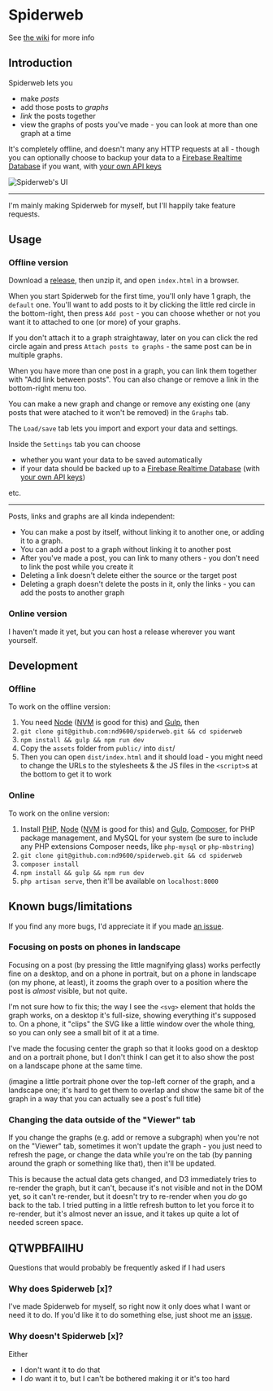 # Spiderweb

See [the wiki](https://wiki.nd9600.download/spiderweb) for more info

## Introduction
Spiderweb lets you
* make _posts_
* add those posts to _graphs_
* _link_ the posts together
* view the graphs of posts you've made - you can look at more than one graph at a time

It's completely offline, and doesn't many any HTTP requests at all - though you can optionally choose to backup your data to a [Firebase Realtime Database](https://firebase.google.com/docs/database) if you want, with [your own API keys](https://firebase.google.com/docs/web/setup?authuser=0#config-object)

![Spiderweb's UI](https://user-images.githubusercontent.com/9141675/80801405-33e89780-8ba4-11ea-9bf6-19d115c6a402.png)

---

I'm mainly making Spiderweb for myself, but I'll happily take feature requests.

## Usage
### Offline version
Download a [release](https://github.com/nd9600/spiderweb/releases), then unzip it, and open `index.html` in a browser.

When you start Spiderweb for the first time, you'll only have 1 graph, the `default` one. You'll want to add posts to it by clicking the little red circle in the bottom-right, then press `Add post` - you can choose whether or not you want it to attached to one (or more) of your graphs.

If you don't attach it to a graph straightaway, later on you can click the red circle again and press `Attach posts to graphs` - the same post can be in multiple graphs.

When you have more than one post in a graph, you can link them together with "Add link between posts". You can also change or remove a link in the bottom-right menu too.

You can make a new graph and change or remove any existing one (any posts that were atached to it won't be removed) in the `Graphs` tab.

The `Load/save` tab lets you import and export your data and settings.

Inside the `Settings` tab you can choose 
* whether you want your data to be saved automatically
* if your data should be backed up to a [Firebase Realtime Database](https://firebase.google.com/docs/database) (with [your own API keys](https://firebase.google.com/docs/web/setup?authuser=0#config-object))

etc.



---

Posts, links and graphs are all kinda independent:
* You can make a post by itself, without linking it to another one, or adding it to a graph.
* You can add a post to a graph without linking it to another post
* After you've made a post, you can link to many others - you don't need to link the post while you create it
* Deleting a link doesn't delete either the source or the target post
* Deleting a graph doesn't delete the posts in it, only the links - you can add the posts to another graph

### Online version
I haven't made it yet, but you can host a release wherever you want yourself.

## Development
### Offline
To work on the offline version:

1. You need [Node](https://nodejs.org/en/) ([NVM](https://github.com/nvm-sh/nvm) is good for this) and [Gulp](https://gulpjs.com/docs/en/getting-started/quick-start), then
2. `git clone git@github.com:nd9600/spiderweb.git && cd spiderweb`
3. `npm install && gulp && npm run dev`
4. Copy the `assets` folder from `public/` into `dist`/
5. Then you can open `dist/index.html` and it should load - you might need to change the URLs to the stylesheets & the JS files in the `<script>`s at the bottom to get it to work

### Online
To work on the online version:

1. Install [PHP](https://www.php.net/), [Node](https://nodejs.org/en/) ([NVM](https://github.com/nvm-sh/nvm) is good for this)  and [Gulp](https://gulpjs.com/docs/en/getting-started/quick-start), [Composer](https://getcomposer.org/doc/00-intro.md), for PHP package management, and MySQL for your system (be sure to include any PHP extensions Composer needs, like `php-mysql` or `php-mbstring`)
2. `git clone git@github.com:nd9600/spiderweb.git && cd spiderweb`
3. `composer install`
4. `npm install && gulp && npm run dev`
5. `php artisan serve`, then it'll be available on `localhost:8000`

## Known bugs/limitations
If you find any more bugs, I'd appreciate it if you made [an issue](https://github.com/nd9600/spiderweb/issues/new).

### Focusing on posts on phones in landscape
Focusing on a post (by pressing the little magnifying glass) works perfectly fine on a desktop, and on a phone in portrait, but on a phone in landscape (on my phone, at least), it zooms the graph over to a position where the post is _almost_ visible, but not quite.

I'm not sure how to fix this; the way I see the `<svg>` element that holds the graph works, on a desktop it's full-size, showing everything it's supposed to. On a phone, it "clips" the SVG like a little window over the whole thing, so you can only see a small bit of it at a time. 

I've made the focusing center the graph so that it looks good on a desktop and on a portrait phone, but I don't think I can get it to also show the post on a landscape phone at the same time.

(imagine a little portrait phone over the top-left corner of the graph, and a landscape one; it's hard to get them to overlap and show the same bit of the graph in a way that you can actually see a post's full title)

### Changing the data outside of the "Viewer" tab
If you change the graphs (e.g. add or remove a subgraph) when you're not on the "Viewer" tab, sometimes it won't update the graph - you just need to refresh the page, or change the data while you're on the tab (by panning around the graph or something like that), then it'll be updated. 

This is because the actual data gets changed, and D3 immediately tries to re-render the graph, but it can't, because it's not visible and not in the DOM yet, so it can't re-render, but it doesn't try to re-render when you _do_ go back to the tab. I tried putting in a little refresh button to let you force it to re-render, but it's almost never an issue, and it takes up quite a lot of needed screen space.

## QTWPBFAIIHU
Questions that would probably be frequently asked if I had users

### Why does Spiderweb [x]?
I've made Spiderweb for myself, so right now it only does what I want or need it to do. If you'd like it to do something else, just shoot me an [issue](https://github.com/nd9600/spiderweb/issues/new).

### Why doesn't Spiderweb [x]?
Either
* I don't want it to do that
* I _do_ want it to, but I can't be bothered making it or it's too hard
